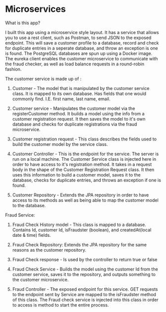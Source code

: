 # Microservices

What is this app?

I built this app using a microservice style layout. It has a service that allows you to use a rest client, such as Postman, to send JSON to the exposed endpoint. This will save a customer profile to a database, record and check for duplicate entries in a seperate database, and throw an exception is one is found. The PostgreSQL databases are spun up using a Docker image. The eureka client enables the customer microservice to communicate with the fraud checker, as well as load balance requests in a round-robin fashion.

The customer service is made up of :

1. Customer - The model that is manipulated by the customer service class. It is mapped to its own database. Has fields that one would commonly find. I.E. first name, last name, email.

2. Customer service - Manipulates the customer model via the registerCustomer method. It builds a model using the info from a customer registration request. It then saves the model to it's own database and checks for duplicate registrations via the fraud microservice.

3. Customer registration request -  This class describes the fields used to build the customer model by the service class.

4. Customer Controller - This is the endpoint for the service. The server is run on a local machine. The Customer Service class is injected here in order to have access to it's registration method. It takes in a request body in the shape of the Customer Registration Request class. It then uses this information to build a customer model, saves it to the database, checks for duplicate entries, and throws an exception if one is found.

5. Customer Repository -  Extends the JPA repository in order to have access to its methods as well as being able to map the customer model to the database.



Fraud Service:

1. Fraud Check History model - This class is mapped to a database. Contains Id, customer Id, isFraudster (boolean), and createdAt(local date & time) fields.

2. Fraud Check Repository: Extends the JPA repository for the same reasons as the customer repository.

3. Fraud Check response -  Is used by the controller to return true or false

4. Fraud Check Service - Builds the model using the customer Id from the customer service, saves it to the repository, and outputs something to the customer microservice.

5. Fraud Controller - The exposed endpoint for this service. GET requests to the endpoint sent by Service are mapped to the isFraudster method of this class. The Fraud check service is injected into this class in order to access is method to start the entire process.


